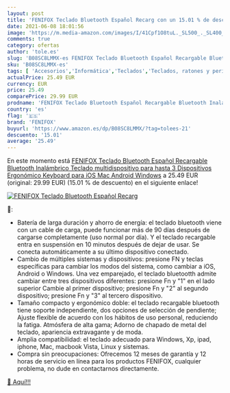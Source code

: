 ```yaml
---
layout: post
title: 'FENIFOX Teclado Bluetooth Español Recarg con un 15.01 % de descuento'
date: 2021-06-08 18:01:56
image: 'https://m.media-amazon.com/images/I/41Cpf1O8tuL._SL500_._SL400_.jpg'
comments: true
category: ofertas
author: 'tole.es'
slug: 'B08SC8LMMX-es FENIFOX Teclado Bluetooth Español Recargable Bluetooth...'
sku: 'B08SC8LMMX-es'
tags: [ 'Accesorios','Informática','Teclados','Teclados, ratones y periféricos de entrada','android','fenifox', ]
actualPrice: 25.49 EUR
currency: EUR
price: 25.49
comparePrice: 29.99 EUR
prodname: 'FENIFOX Teclado Bluetooth Español Recargable Bluetooth Inalámbrico Teclado multidispositivo para hasta 3 Dispositivos Ergonómico Keyboard para iOS Mac  Android  Windows'
country: 'es'
flag: '🇪🇸'
brand: 'FENIFOX'
buyurl: 'https://www.amazon.es/dp/B08SC8LMMX/?tag=tolees-21'
descuento: '15.01'
average: '25.49'
---
```


En este momento está [FENIFOX Teclado Bluetooth Español Recargable Bluetooth Inalámbrico Teclado multidispositivo para hasta 3 Dispositivos Ergonómico Keyboard para iOS Mac  Android  Windows](https://www.amazon.es/dp/B08SC8LMMX/?tag=tolees-21) a 25.49 EUR (original: 29.99 EUR) (15.01 %  de descuento) en el siguiente enlace!

[![FENIFOX Teclado Bluetooth Español Recarg](https://m.media-amazon.com/images/I/41Cpf1O8tuL._SL500_._SL400_.jpg)](https://www.amazon.es/dp/B08SC8LMMX/?tag=tolees-21)

🔎:

- Batería de larga duración y ahorro de energía: el teclado bluetooth viene con un cable de carga, puede funcionar más de 90 días después de cargarse completamente (uso normal por día). Y el teclado recargable entra en suspensión en 10 minutos después de dejar de usar. Se conecta automáticamente a su último dispositivo conectado.
- Cambio de múltiples sistemas y dispositivos: presione FN y teclas específicas para cambiar los modos del sistema, como cambiar a iOS, Android o Windows. Una vez emparejado, el teclado bluetootth admite cambiar entre tres dispositivos diferentes: presione Fn y "1" en el lado superior Cambie al primer dispositivo; presione Fn y "2" al segundo dispositivo; presione Fn y "3" al tercero dispositivo.
- Tamaño compacto y ergonómico doble: el teclado recargable bluetooth tiene soporte independiente, dos opciones de selección de pendiente; Ajuste flexible de acuerdo con los hábitos de uso personal, reduciendo la fatiga. Atmósfera de alta gama; Adorno de chapado de metal del teclado, apariencia extravagante y de moda.
- Amplia compatibilidad: el teclado adecuado para Windows, Xp, ipad, iphone, Mac, macbook Vista, Linux y sistemas.
- Compra sin preocupaciones: Ofrecemos 12 meses de garantía y 12 horas de servicio en línea para los productos FENIFOX, cualquier problema, no dude en contactarnos directamente.

[🛒 Aquí!!!](https://www.amazon.es/dp/B08SC8LMMX/?tag=tolees-21)
